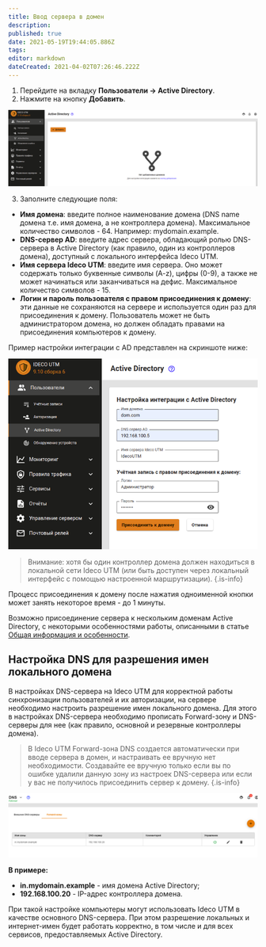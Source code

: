 ```yaml
---
title: Ввод сервера в домен
description: 
published: true
date: 2021-05-19T19:44:05.886Z
tags: 
editor: markdown
dateCreated: 2021-04-02T07:26:46.222Z
---
```


1. Перейдите на вкладку **Пользователи -> Active Directory**.
2. Нажмите на кнопку **Добавить**.

![add-ad.png](/add-ad.png)

3. Заполните следующие поля:
- **Имя домена**: введите полное наименование домена (DNS name домена т.е. имя домена, а не контроллера домена). Максимальное количество символов - 64. Например: mydomain.example.
- **DNS-сервер AD**: введите адрес сервера, обладающий ролью DNS-сервера в Active Directory (как правило, один из контроллеров домена), доступный с локального интерфейса Ideco UTM.
- **Имя сервера Ideco UTM**: введите имя сервера. Оно может содержать только буквенные символы (A-z), цифры (0-9), а также не может начинаться или заканчиваться на дефис. Максимальное количество символов - 15.
- **Логин и пароль пользователя с правом присоединения к домену**: эти данные не сохраняются на сервере и используется один раз для присоединения к домену. Пользователь может не быть администратором домена, но должен обладать правами на присоединения компьютеров к домену.

Пример настройки интеграции с AD представлен на скриншоте ниже:

![added-ad.png](/added-ad.png)

> Внимание: хотя бы один контроллер домена должен находиться в локальной сети Ideco UTM (или быть доступен через локальный интерфейс с помощью настроенной маршрутизации).
{.is-info}

Процесс присоединения к домену после нажатия одноименной кнопки может занять некоторое время - до 1 минуты.

Возможно присоединение сервера к нескольким доменам Active Directory, с некоторыми особенностями работы, описанными в статье [Общая информация и особенности](/Настройка/Управление-пользователями/Интеграция-с-Active-Directory/Общая-информация-и-особенности).

## Настройка DNS для разрешения имен локального домена
В настройках DNS-сервера на Ideco UTM для корректной работы синхронизации пользователей и их авторизации, на сервере необходимо настроить разрешение имен локального домена. Для этого в настройках DNS-сервера необходимо прописать Forward-зону и DNS-серверы для нее (как правило, основной и резервные контроллеры домена).

> В Ideco UTM Forward-зона DNS создается автоматически при вводе сервера в домен, и настраивать ее вручную нет необходимости. Создавайте ее вручную только если вы по ошибке удалили данную зону из настроек DNS-сервера или если у вас не получилось присоединить сервер к домену.
{.is-info}

![dns.png](/настройка/dns.png)

**В примере:**
- **in.mydomain.example** - имя домена Active Directory;
- **192.168.100.20** - IP-адрес контроллера домена.

При такой настройке компьютеры могут использовать Ideco UTM в качестве основного DNS-сервера. При этом разрешение локальных и интернет-имен будет работать корректно, в том числе и для всех сервисов, предоставляемых Active Directory.
